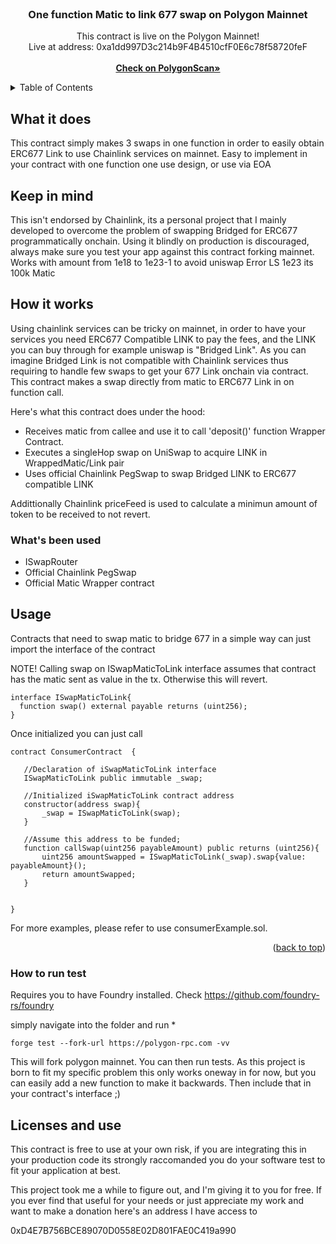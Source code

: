 <!-- PROJECT LOGO -->
<br />
<div align="center">
 

  <h3 align="center">One function Matic to link 677 swap on Polygon Mainnet</h3>

  <p align="center">
   This contract is live on the Polygon Mainnet!
    <br/>  Live at address: 0xa1dd997D3c214b9F4B4510cfF0E6c78f58720feF <br/>
    <br/>
    <a href="https://polygonscan.com/address/0xa1dd997D3c214b9F4B4510cfF0E6c78f58720feF"><strong> Check on PolygonScan» </strong></a>
  
    
    
  </p>
</div>



<!-- TABLE OF CONTENTS -->
<details>
  <summary>Table of Contents</summary>
  <ol>
    <li>
      <a href="#about-the-project">About The Project</a>
      <ul>
        <li><a href="#built-with">Built With</a></li>
      </ul>
    </li>
    <li>
      <a href="#getting-started">Getting Started</a>
      <ul>
        <li><a href="#prerequisites">Prerequisites</a></li>
        <li><a href="#installation">Installation</a></li>
      </ul>
    </li>
    <li><a href="#usage">Usage</a></li>
    <li><a href="#roadmap">Roadmap</a></li>
    <li><a href="#contributing">Contributing</a></li>
    <li><a href="#license">License</a></li>
    <li><a href="#contact">Contact</a></li>
    <li><a href="#acknowledgments">Acknowledgments</a></li>
  </ol>
</details>

<!-- What it does -->
## What it does 
This contract simply makes 3 swaps in one function in order to easily obtain ERC677 Link to use Chainlink services on mainnet. 
Easy to implement in your contract with one function one use design, or use via EOA

## Keep in mind
This isn't endorsed by Chainlink, its a personal project that I mainly developed to overcome the problem of swapping Bridged for ERC677 programmatically onchain. Using it blindly on production is discouraged, always make sure you test your app against this contract
forking mainnet. 
Works with amount from 1e18 to 1e23-1 to avoid uniswap Error LS 
1e23 its 100k Matic 

<!-- How it works -->
## How it works

Using chainlink services can be tricky on mainnet, in order to have your services you need ERC677 Compatible LINK to pay the fees, and the LINK you can buy
through for example uniswap is "Bridged Link". As you can imagine Bridged Link is not compatible with Chainlink services thus requiring to handle few swaps to get your 677 Link onchain via contract.
This  contract makes a swap directly from matic to ERC677 Link in on function call.

Here's what this contract does under the hood:
* Receives matic from callee and use it to call 'deposit()' function Wrapper Contract.
* Executes a singleHop swap on UniSwap to acquire LINK in WrappedMatic/Link pair
* Uses official Chainlink PegSwap to swap Bridged LINK to ERC677 compatible LINK

Addittionally Chainlink priceFeed is used to calculate a minimun amount of token to be received to not revert.

### What's been used


* ISwapRouter
* Official Chainlink PegSwap
* Official Matic Wrapper contract


<!-- USAGE EXAMPLES -->
## Usage

 
Contracts that need to swap matic to bridge 677 in a simple way can just import the interface of the contract 

NOTE! Calling swap on ISwapMaticToLink interface assumes that contract has the matic sent as value in the tx. 
Otherwise this will revert.

  ```
  interface ISwapMaticToLink{
    function swap() external payable returns (uint256);
}
  ```
Once initialized you can just call 
 ```
contract ConsumerContract  {

    //Declaration of iSwapMaticToLink interface
    ISwapMaticToLink public immutable _swap;

    //Initialized iSwapMaticToLink contract address 
    constructor(address swap){
        _swap = ISwapMaticToLink(swap);
    }
    
    //Assume this address to be funded;
    function callSwap(uint256 payableAmount) public returns (uint256){
        uint256 amountSwapped = ISwapMaticToLink(_swap).swap{value: payableAmount}();
        return amountSwapped;
    }

    
}
 ```

For more examples, please refer to use consumerExample.sol.

<p align="right">(<a href="#readme-top">back to top</a>)</p>



<!-- How to run test  -->

### How to run test

Requires you to have Foundry installed. Check https://github.com/foundry-rs/foundry

simply navigate into the folder and run 
* 
  ```
  forge test --fork-url https://polygon-rpc.com -vv
  ```
This will fork polygon mainnet. You can then run tests.
As this project is born to fit my specific problem this only works oneway in for now, but you can easily add a new function to make it backwards. Then include that in your contract's interface ;)


<!-- License and use -->
## Licenses and use
This contract is free to use at your own risk, if you are integrating this in your production code its strongly raccomanded you do your software test to fit your application at best. 



<!-- Donation -->
This project took me a while to figure out, and I'm giving it to you for free. If you ever find that useful for your needs or just appreciate my work and want to make a donation here's an address I have access to

 0xD4E7B756BCE89070D0558E02D801FAE0C419a990


